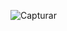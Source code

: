 

![Capturar](https://user-images.githubusercontent.com/46490801/68045572-92e25800-fcb8-11e9-85ab-c17d0a1c7cfe.PNG)
